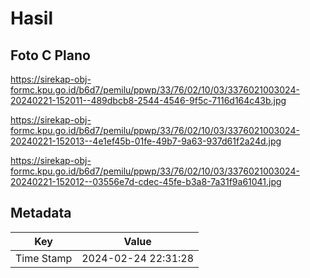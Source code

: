 # Hasil

## Foto C Plano

https://sirekap-obj-formc.kpu.go.id/b6d7/pemilu/ppwp/33/76/02/10/03/3376021003024-20240221-152011--489dbcb8-2544-4546-9f5c-7116d164c43b.jpg

https://sirekap-obj-formc.kpu.go.id/b6d7/pemilu/ppwp/33/76/02/10/03/3376021003024-20240221-152013--4e1ef45b-01fe-49b7-9a63-937d61f2a24d.jpg

https://sirekap-obj-formc.kpu.go.id/b6d7/pemilu/ppwp/33/76/02/10/03/3376021003024-20240221-152012--03556e7d-cdec-45fe-b3a8-7a31f9a61041.jpg


## Metadata

| Key        | Value               |
| ---------- | ------------------- |
| Time Stamp | 2024-02-24 22:31:28 |



